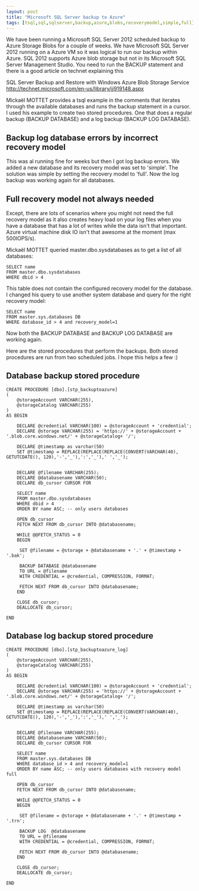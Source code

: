 ```yaml
---
layout: post
title: "Microsoft SQL Server backup to Azure"
tags: [tsql,sql,sqlserver,backup,azure,blobs,recoverymodel,simple,full]
---
```


We have been running a Microsoft SQL Server 2012 scheduled backup to Azure Storage Blobs for a couple of weeks. We have Microsoft SQL Server 2012 running on a Azure VM so it was logical to run our backup within Azure. SQL 2012 supports Azure blob storage but not in its Microsoft SQL Server Management Studio. You need to run the BACKUP statement and there is a good article on technet explaining this

SQL Server Backup and Restore with Windows Azure Blob Storage Service
http://technet.microsoft.com/en-us/library/jj919148.aspx

Mickaël MOTTET provides a tsql example in the comments that iterates through the available databases and runs the backup statement in a cursor. I used his example to create two stored procedures. One that does a regular backup  (BACKUP DATABASE) and a log backup (BACKUP LOG DATABASE).

Backup log database errors by incorrect recovery model
---

This was al running fine for weeks but then I got log backup errors. We added a new database and its recovery model was set to 'simple'. The solution was simple by setting the recovery model to 'full'. Now the log backup was working again for all databases.

Full recovery model not always needed
---

Except, there are lots of scenarios where you might not need the full recovery model as it also creates heavy load on your log files when you have a database that has a lot of writes while the data isn't that important. Azure virtual machine disk IO isn't that awesome at the moment (max 500IOPS/s).

Mickaël MOTTET queried master.dbo.sysdatabases as to get a list of all databases:

	SELECT name 
	FROM master.dbo.sysdatabases
	WHERE dbid > 4


This table does not contain the configured recovery model for the database. I changed his query to use another system database and query for the right recovery model:
	
	SELECT name
	FROM master.sys.databases DB
	WHERE database_id > 4 and recovery_model=1

	
Now both the BACKUP DATABASE and BACKUP LOG DATABASE are working again.

Here are the stored procedures that perform the backups. Both stored procedures are run from two scheduled jobs. I hope this helps a few :)


Database backup stored procedure
---

	CREATE PROCEDURE [dbo].[stp_backuptoazure]
	(
		@storageAccount VARCHAR(255),
		@storageCatalog VARCHAR(255)
	)
	AS BEGIN

		DECLARE @credential VARCHAR(100) = @storageAccount + 'credential';
		DECLARE @storage VARCHAR(255) = 'https://' + @storageAccount + '.blob.core.windows.net/' + @storageCatalog+ '/';

		DECLARE @timestamp as varchar(50)
		SET @timestamp = REPLACE(REPLACE(REPLACE(CONVERT(VARCHAR(40), GETUTCDATE(), 120),'-','_'),':','_'),' ','_');


		DECLARE @filename VARCHAR(255);
		DECLARE @databasename VARCHAR(50);
		DECLARE db_cursor CURSOR FOR  

		SELECT name 
		FROM master.dbo.sysdatabases
		WHERE dbid > 4
		ORDER BY name ASC; -- only users databases
	 
		OPEN db_cursor   
		FETCH NEXT FROM db_cursor INTO @databasename;   
	 
		WHILE @@FETCH_STATUS = 0   
		BEGIN   
	 
		 SET @filename = @storage + @databasename + '.' + @timestamp + '.bak';

		 BACKUP DATABASE @databasename
		 TO URL = @filename
		 WITH CREDENTIAL = @credential, COMPRESSION, FORMAT;

		 FETCH NEXT FROM db_cursor INTO @databasename;
		END   
	 
		CLOSE db_cursor;
		DEALLOCATE db_cursor;

	END

Database log backup stored procedure
---

	CREATE PROCEDURE [dbo].[stp_backuptoazure_log]
	(
		@storageAccount VARCHAR(255),
		@storageCatalog VARCHAR(255)
	)
	AS BEGIN

		DECLARE @credential VARCHAR(100) = @storageAccount + 'credential';
		DECLARE @storage VARCHAR(255) = 'https://' + @storageAccount + '.blob.core.windows.net/' + @storageCatalog+ '/';

		DECLARE @timestamp as varchar(50)
		SET @timestamp = REPLACE(REPLACE(REPLACE(CONVERT(VARCHAR(40), GETUTCDATE(), 120),'-','_'),':','_'),' ','_');


		DECLARE @filename VARCHAR(255);
		DECLARE @databasename VARCHAR(50);
		DECLARE db_cursor CURSOR FOR  

		SELECT name
		FROM master.sys.databases DB
		WHERE database_id > 4 and recovery_model=1
		ORDER BY name ASC; -- only users databases with recovery model full
	 
		OPEN db_cursor   
		FETCH NEXT FROM db_cursor INTO @databasename;   
	 
		WHILE @@FETCH_STATUS = 0   
		BEGIN   
	 
		 SET @filename = @storage + @databasename + '.' + @timestamp + '.trn';

		 BACKUP LOG  @databasename
		 TO URL = @filename
		 WITH CREDENTIAL = @credential, COMPRESSION, FORMAT;

		 FETCH NEXT FROM db_cursor INTO @databasename;
		END   
	 
		CLOSE db_cursor;
		DEALLOCATE db_cursor;

	END



